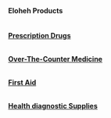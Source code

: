 
<html>

<head>
  
</head>

<body>
 

<b>
<heading1> Eloheh Products 
<br>
<br>
<br>
<u>
<heading4>Prescription Drugs 
<br>
<br>
  
<heading4>Over-The-Counter Medicine
<br>
<br>

<heading4>First Aid
<br>
<br>


<heading4>Health diagnostic Supplies

